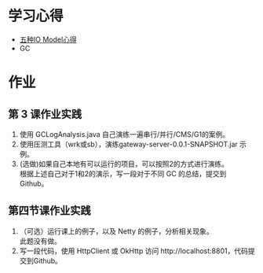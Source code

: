 # 学习心得
- [五种IO Model心得](IOModel.md)
- GC 

# 作业
## 第 3 课作业实践
1. 使用 GCLogAnalysis.java 自己演练一遍串行/并行/CMS/G1的案例。
   <br/>
2. 使用压测工具（wrk或sb），演练gateway-server-0.0.1-SNAPSHOT.jar 示例。
   <br/>
3. (选做)如果自己本地有可以运行的项目，可以按照2的方式进行演练。
   <br/>
根据上述自己对于1和2的演示，写一段对于不同 GC 的总结，提交到 Github。

## 第四节课作业实践
1. （可选）运行课上的例子，以及 Netty 的例子，分析相关现象。
   <br/> 此题没有做。
2. 写一段代码，使用 HttpClient 或 OkHttp 访问 http://localhost:8801，代码提交到Github。
   <br/>